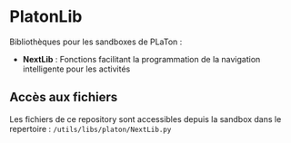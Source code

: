 # PlatonLib

Bibliothèques pour les sandboxes de PLaTon :

- **NextLib** : Fonctions facilitant la programmation de la navigation intelligente pour les activités

## Accès aux fichiers

Les fichiers de ce repository sont accessibles depuis la sandbox dans le repertoire : `/utils/libs/platon/NextLib.py`
